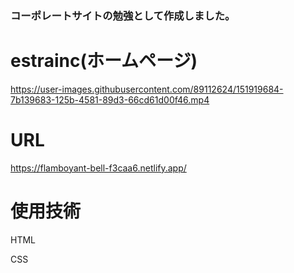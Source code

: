 ### コーポレートサイトの勉強として作成しました。
# estrainc(ホームページ)





https://user-images.githubusercontent.com/89112624/151919684-7b139683-125b-4581-89d3-66cd61d00f46.mp4




# URL
https://flamboyant-bell-f3caa6.netlify.app/



# 使用技術
HTML



CSS
